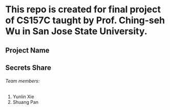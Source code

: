 # This repo is created for final project of CS157C taught by Prof. Ching-seh Wu in San Jose State University.

## Project Name
## Secrets Share 

###### Team members: 
1. Yunlin Xie
2. Shuang Pan
